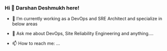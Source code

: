 ### Hi 👋 Darshan Deshmukh here!

- 🔭 I’m currently working as a DevOps and SRE Architect and specialize in below areas 


- 💬 Ask me about DevOps, Site Reliability Engineering and anything....
- 📫 How to reach me: ...



